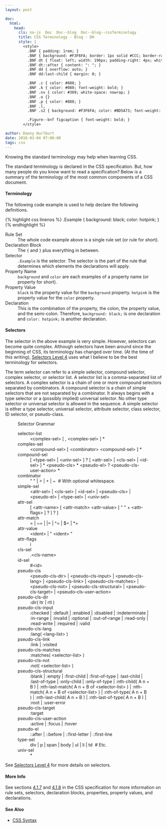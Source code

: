 ```yaml
---
layout: post

doc:
  html:
    head:
      cls: no-js  Doc  Doc--blog  Doc--blog--cssTerminology
      title: CSS Terminology - Blog - DH
      style: |
        <style>
          .BNF { padding: 1rem; }
          .BNF { background: #F3F6FA; border: 1px solid #CCC; border-radius: 4px; }
          .BNF dt { float: left; width: 196px; padding-right: 4px; white-space: nowrap; }
          .BNF dt::after { content: ": "; }
          .BNF dd { overflow: auto; }
          .BNF dd:last-child { margin: 0; }

          .BNF .c { color: #888; }
          .BNF .k { color: #080; font-weight: bold; }
          .BNF .nv { color: #369; white-space: nowrap; }
          .BNF .o {}
          .BNF .p { color: #888; }
          .BNF .l,
          .BNF .s2 { background: #F3F6FA; color: #BD5A73; font-weight: bold; }

          .Figure--bnf figcaption { font-weight: bold; }
        </style>

author: Danny Hurlburt
date: 2016-03-04 07:00:00
tags: css
---
```


Knowing the standard terminology may help when learning CSS.
<!-- stop excerpt -->
The standard terminology is declared in the CSS specification.  But, how many people do you know want to read a
specification?  Below is a summary of the terminology of the most common components of a CSS document.

<h4>Terminology</h4>

The following code example is used to help declare the following definitions.

{% highlight css linenos %}
.Example {
  background: black;
  color: hotpink;
}
{% endhighlight %}

<dl>
  <dt>Rule Set</dt>
  <dd>The whole code example above is a single rule set (or rule for short).</dd>

  <dt>Declaration Block</dt>
  <dd>The <code>{</code> and <code>}</code> plus everything in between.</dd>

  <dt>Selector</dt>
  <dd>
    <code>.Example</code> is the selector.  The selector is the part of the rule that determines which elements the
    declarations will apply.
  </dd>

  <dt>Property Name</dt>
  <dd>
    <code>background</code> and <code>color</code> are each examples of a property name (or property for short).
  </dd>

  <dt>Property Value</dt>
  <dd>
    <code>black</code> is the property value for the <code>background</code> property.  <code>hotpink</code> is the
    property value for the <code>color</code> property.
  </dd>

  <dt>Declaration</dt>
  <dd>
    This is the combination of the property, the colon, the property value, and the semi-colon.  Therefore,
    <code>background: black;</code> is one declaration and <code>color: hotpink;</code> is another declaration.
  </dd>
</dl>

<h4>Selectors</h4>
<p>
  The selector in the above example is very simple.  However, selectors can become quite complex.  Although selectors
  have been around since the beginning of CSS, its terminology has changed over time.  (At the time of this writing),
  <a href="https://www.w3.org/TR/selectors4/#structure" target="css-spec">Selectors Level 4</a> uses what I believe to
  be the best terminology for selectors.
</p>
<p>
  The term selector can refer to a simple selector, compound selector, complex selector, or selector list.  A selector
  list is a comma-separated list of selectors.  A complex selector is a chain of one or more compound selectors
  separated by combinators.  A compound selector is a chain of simple selectors that are not separated by a combinator.
  It always begins with a type selector or a (possibly implied) universal selector.  No other type selector or universal
  selector is allowed in the sequence.  A simple selector is either a type selector, universal selector, attribute
  selector, class selector, ID selector, or pseudo-class.
</p>
<figure class="Figure--bnf">
  <figcaption>Selector Grammar</figcaption>
  <dl class="BNF">
    <dt>selector-list</dt>
    <dd>
      <span class="nv">&lt;complex-sel></span>
      <span class="p">[</span>
      <span class="l">,</span>
      <span class="nv">&lt;complex-sel></span>
      <span class="p">]</span>
      <span class="o">*</span>
    </dd>
    <dt>complex-sel</dt>
    <dd>
      <span class="nv">&lt;compound-sel></span>
      <span class="p">[</span>
      <span class="nv">&lt;combinator></span>
      <span class="nv">&lt;compound-sel></span>
      <span class="p">]</span>
      <span class="o">*</span>
    </dd>
    <dt>compound-sel</dt>
    <dd>
      <span class="p">[</span>
      <span class="nv">&lt;type-sel></span>
      <span class="o">|</span>
      <span class="nv">&lt;univ-sel></span>
      <span class="p">]</span>
      <span class="o">?</span>
      <span class="p">[</span>
      <span class="nv">&lt;attr-sel></span>
      <span class="o">|</span>
      <span class="nv">&lt;cls-sel></span>
      <span class="o">|</span>
      <span class="nv">&lt;id-sel></span>
      <span class="p">]</span>
      <span class="o">*</span>
      <span class="nv">&lt;pseudo-cls></span>
      <span class="o">*</span>
      <span class="nv">&lt;pseudo-el></span>
      <span class="o">?</span>
      <span class="nv">&lt;pseudo-cls-user-action></span>
      <span class="o">*</span>
    </dd>
    <dt>combinator</dt>
    <dd>
      <span class="s2">" "</span>
      <span class="o">|</span>
      <span class="l">></span>
      <span class="o">|</span>
      <span class="l">+</span>
      <span class="o">|</span>
      <span class="l">~</span>
      <span class="c">&nbsp;# With optional whitespace.</span>
    </dd>
    <dt>simple-sel</dt>
    <dd>
      <span class="nv">&lt;attr-sel></span>
      <span class="o">|</span>
      <span class="nv">&lt;cls-sel></span>
      <span class="o">|</span>
      <span class="nv">&lt;id-sel></span>
      <span class="o">|</span>
      <span class="nv">&lt;pseudo-cls></span>
      <span class="o">|</span>
      <span class="nv">&lt;pseudo-el></span>
      <span class="o">|</span>
      <span class="nv">&lt;type-sel></span>
      <span class="o">|</span>
      <span class="nv">&lt;univ-sel></span>
    </dd>
    <dt>attr-sel</dt>
    <dd>
      <span class="l">[</span>
      <span class="nv">&lt;attr-name></span>
      <span class="p">[</span>
      <span class="nv">&lt;attr-match></span>
      <span class="nv">&lt;attr-value></span>
      <span class="p">[</span>
      <span class="s2">" "</span>
      <span class="o">+</span>
      <span class="nv">&lt;attr-flags></span>
      <span class="p">]</span>
      <span class="o">?</span>
      <span class="p">]</span>
      <span class="o">?</span>
      <span class="l">]</span>
    </dd>
    <dt>attr-match</dt>
    <dd>
      <span class="l">=</span>
      <span class="o">|</span>
      <span class="l">~=</span>
      <span class="o">|</span>
      <span class="l">|=</span>
      <span class="o">|</span>
      <span class="l">^=</span>
      <span class="o">|</span>
      <span class="l">$=</span>
      <span class="o">|</span>
      <span class="l">*=</span>
    </dd>
    <dt>attr-value</dt>
    <dd>
      <span class="nv">&lt;ident></span>
      <span class="o">|</span>
      <span class="s2">"</span>
      <span class="nv">&lt;ident></span>
      <span class="s2">"</span>
    </dd>
    <dt>attr-flags</dt>
    <dd>
      <span class="k">i</span>
    </dd>
    <dt>cls-sel</dt>
    <dd>
      <span class="l">.</span
      ><span class="nv">&lt;cls-name></span>
    </dd>
    <dt>id-sel</dt>
    <dd>
      <span class="l">#</span
      ><span class="nv">&lt;id></span>
    </dd>
    <dt>pseudo-cls</dt>
    <dd>
      <span class="nv">&lt;pseudo-cls-dir></span>
      <span class="o">|</span>
      <span class="nv">&lt;pseudo-cls-input></span>
      <span class="o">|</span>
      <span class="nv">&lt;pseudo-cls-lang></span>
      <span class="o">|</span>
      <span class="nv">&lt;pseudo-cls-link></span>
      <span class="o">|</span>
      <span class="nv">&lt;pseudo-cls-matches></span>
      <span class="o">|</span>
      <span class="nv">&lt;pseudo-cls-not></span>
      <span class="o">|</span>
      <span class="nv">&lt;pseudo-cls-structural></span>
      <span class="o">|</span>
      <span class="nv">&lt;pseudo-cls-target></span>
      <span class="o">|</span>
      <span class="nv">&lt;pseudo-cls-user-action></span>
    </dd>
    <dt>pseudo-cls-dir</dt>
    <dd>
      <span class="l">:dir</span
      ><span class="l">(</span>
      <span class="k">ltr</span>
      <span class="o">|</span>
      <span class="k">rtl</span>
      <span class="l">)</span>
    </dd>
    <dt>pseudo-cls-input</dt>
    <dd>
      <span class="l">:checked</span>
      <span class="o">|</span>
      <span class="l">:default</span>
      <span class="o">|</span>
      <span class="l">:enabled</span>
      <span class="o">|</span>
      <span class="l">:disabled</span>
      <span class="o">|</span>
      <span class="l">:indeterminate</span>
      <span class="o">|</span>
      <span class="l">:in-range</span>
      <span class="o">|</span>
      <span class="l">:invalid</span>
      <span class="o">|</span>
      <span class="l">:optional</span>
      <span class="o">|</span>
      <span class="l">:out-of-range</span>
      <span class="o">|</span>
      <span class="l">:read-only</span>
      <span class="o">|</span>
      <span class="l">:read-write</span>
      <span class="o">|</span>
      <span class="l">:required</span>
      <span class="o">|</span>
      <span class="l">:valid</span>
    </dd>
    <dt>pseudo-cls-lang</dt>
    <dd>
      <span class="l">:lang</span
      ><span class="l">(</span>
      <span class="nv">&lt;lang-list></span>
      <span class="l">)</span>
    </dd>
    <dt>pseudo-cls-link</dt>
    <dd>
      <span class="l">:link</span>
      <span class="o">|</span>
      <span class="l">:visited</span>
    </dd>
    <dt>pseudo-cls-matches</dt>
    <dd>
      <span class="l">:matches</span
      ><span class="l">(</span>
      <span class="nv">&lt;selector-list></span>
      <span class="l">)</span>
    </dd>
    <dt>pseudo-cls-not</dt>
    <dd>
      <span class="l">:not</span
      ><span class="l">(</span>
      <span class="nv">&lt;selector-list></span>
      <span class="l">)</span>
    </dd>
    <dt>pseudo-cls-structural</dt>
    <dd>
      <span class="l">:blank</span>
      <span class="o">|</span>
      <span class="l">:empty</span>
      <span class="o">|</span>
      <span class="l">:first-child</span>
      <span class="o">|</span>
      <span class="l">:first-of-type</span>
      <span class="o">|</span>
      <span class="l">:last-child</span>
      <span class="o">|</span>
      <span class="l">:last-of-type</span>
      <span class="o">|</span>
      <span class="l">:only-child</span>
      <span class="o">|</span>
      <span class="l">:only-of-type</span>
      <span class="o">|</span>
      <span class="l">:nth-child</span
      ><span class="l">(</span>
      <span class="nv">A</span>
      <span class="nv">n</span>
      <span class="o">+</span>
      <span class="nv">B</span>
      <span class="l">)</span>
      <span class="o">|</span>
      <span class="l">:nth-last-match</span
      ><span class="l">(</span>
      <span class="nv">A</span>
      <span class="nv">n</span>
      <span class="o">+</span>
      <span class="nv">B</span>
      <span class="k">of</span>
      <span class="nv">&lt;selector-list></span>
      <span class="l">)</span>
      <span class="o">|</span>
      <span class="l">:nth-match</span
      ><span class="l">(</span>
      <span class="nv">A</span>
      <span class="nv">n</span>
      <span class="o">+</span>
      <span class="nv">B</span>
      <span class="k">of</span>
      <span class="nv">&lt;selector-list></span>
      <span class="l">)</span>
      <span class="o">|</span>
      <span class="l">:nth-of-type</span
      ><span class="l">(</span>
      <span class="nv">A</span>
      <span class="nv">n</span>
      <span class="o">+</span>
      <span class="nv">B</span>
      <span class="l">)</span>
      <span class="o">|</span>
      <span class="l">:nth-last-child</span
      ><span class="l">(</span>
      <span class="nv">A</span>
      <span class="nv">n</span>
      <span class="o">+</span>
      <span class="nv">B</span>
      <span class="l">)</span>
      <span class="o">|</span>
      <span class="l">:nth-last-of-type</span
      ><span class="l">(</span>
      <span class="nv">A</span>
      <span class="nv">n</span>
      <span class="o">+</span>
      <span class="nv">B</span>
      <span class="l">)</span>
      <span class="o">|</span>
      <span class="l">:root</span>
      <span class="o">|</span>
      <span class="l">:user-error</span>
    </dd>
    <dt>pseudo-cls-target</dt>
    <dd>
      <span class="l">:target</span>
    </dd>
    <dt>pseudo-cls-user-action</dt>
    <dd>
      <span class="l">:active</span>
      <span class="o">|</span>
      <span class="l">:focus</span>
      <span class="o">|</span>
      <span class="l">:hover</span>
    </dd>
    <dt>pseudo-el</dt>
    <dd>
      <span class="l">::after</span>
      <span class="o">|</span>
      <span class="l">::before</span>
      <span class="o">|</span>
      <span class="l">::first-letter</span>
      <span class="o">|</span>
      <span class="l">::first-line</span>
    </dd>
    <dt>type-sel</dt>
    <dd>
      <span class="l">div</span>
      <span class="o">|</span>
      <span class="l">p</span>
      <span class="o">|</span>
      <span class="l">span</span>
      <span class="o">|</span>
      <span class="l">body</span>
      <span class="o">|</span>
      <span class="l">ul</span>
      <span class="o">|</span>
      <span class="l">li</span>
      <span class="o">|</span>
      <span class="l">td</span>
      <span class="c">&nbsp;# Etc.</span>
    </dd>
    <dt>univ-sel</dt>
    <dd>
      <span class="l">*</span>
    </dd>
  </dl>
</figure>

<p>
  See <a href="https://www.w3.org/TR/selectors4/#structure" target="css-spec">Selectors Level 4</a> for more details
  on selectors.
</p>

<!--
3.2. Determining the Subject of a Selector

The elements of a document tree that are represented by a selector are the subjects of the selector.

By default, the subjects of a selector are the elements represented by the last compound selector in the selector.
Thus a selector consisting of a single compound selector represents any element satisfying its requirements.

Prepending another compound selector and a combinator to a sequence imposes additional matching constraints, so the
subjects of the selector are always a subset of the elements represented by the last compound selector.

As a feature of the complete Selectors profile, the subject of the selector can be explicitly identified by prepending
an exclamation mark (!) to one of the compound selectors in a selector.  Although the element structure that the
selector represents is the same with or without the exclamation mark, indicating the subject in this way can change
which compound selector represents the subject in that structure.

Should the exclamation mark be prepended or appended to the subject?  Or both?  Or prepend two, to avoid the "! = not"
issue?

For example, the following selector represents a list item LI unique child of an ordered list OL:

OL > LI:only-child

However, the following one represents an ordered list OL having a unique child, that child being a LI:

!OL > LI:only-child

The tree structures represented by these two selectors are the same, but the subjects of the selectors are not.
-->

<h4>More Info</h4>
<p>
  See sections <a href="https://www.w3.org/TR/2011/REC-CSS2-20110607/syndata.html#rule-sets" target="css-spec">4.1.7</a>
  and <a href="https://www.w3.org/TR/2011/REC-CSS2-20110607/syndata.html#declaration" target="css-spec">4.1.8</a> in the
  CSS specification for more information on rule sets, selectors, declaration blocks, properties, property values, and
  declarations.
</p>

<h4>See Also</h4>
<ul>
  <li><a href="https://developer.mozilla.org/en-US/Learn/CSS/Introduction_to_CSS/Syntax" rel="exteranl" target="mdn_css_syntax">CSS Syntax</a></li>
</ul>
